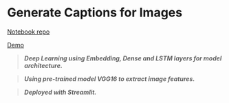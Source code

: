 # Generate Captions for Images

[Notebook repo](https://github.com/RealityMoez/ImageCaptionGenerator)

[Demo](https://captioning.streamlit.app)

> ***Deep Learning using Embedding, Dense and LSTM layers for model architecture.***

> ***Using pre-trained model VGG16 to extract image features.***

> ***Deployed with Streamlit.***
